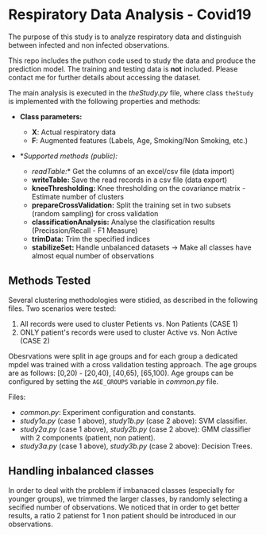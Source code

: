 # Respiratory Data Analysis - Covid19

The purpose of this study is to analyze respiratory data and distinguish between infected and non infected observations.

This repo includes the puthon code used to study the data and produce the prediction model. The training and testing data is **not** included. Please contact me for further details about accessing the dataset.

The main analysis is executed in the _theStudy.py_ file, where class `theStudy` is implemented with the following properties and methods:

* **Class parameters:**
    * **X**: Actual respiratory data
    * **F**: Augmented features (Labels, Age, Smoking/Non Smoking, etc.)
            
* **Supported methods (public):*
    * *readTable:** Get the columns of an excel/csv file (data import)
    * **writeTable:** Save the read records in a csv file (data export)
    * **kneeThresholding:** Knee thresholding on the covariance matrix - Estimate number of clusters
    * **prepareCrossValidation:** Split the training set in two subsets (random sampling) for cross validation
    * **classificationAnalysis:** Analyse the clasification results (Precission/Recall - F1 Measure)
    * **trimData:** Trim the specified indices
    * **stabilizeSet:** Handle unbalanced datasets -> Make all classes have almost equal number of observations

## Methods Tested

Several clustering methodologies were stidied, as described in the following files. Two scenarios were tested:
1. All records were used to cluster Petients vs. Non Patients (CASE 1)
2. ONLY patient's records were used to cluster Active vs. Non Active (CASE 2)

Obesrvations were split in age groups and for each group a dedicated mpdel was trained with a cross validation testing approach.
The age groups are as follows: [0,20) - [20,40), [40,65), [65,100). Age groups can be configured by setting the `AGE_GROUPS` variable in _common.py_ file.

Files:
* _common.py_: Experiment configuration and constants.
* _study1a.py_ (case 1 above), _study1b.py_ (case 2 above): SVM classifier.
* _study2a.py_ (case 1 above), _study2b.py_ (case 2 above): GMM classifier with 2 components (patient, non patient).
* _study3a.py_ (case 1 above), _study3b.py_ (case 2 above): Decision Trees.

## Handling inbalanced classes

In order to deal with the problem if imbanaced classes (especially for younger groups), we trimmed the larger classes, by randomly selecting a secified number of observations. We noticed that in order to get better results, a ratio 2 patienst for 1 non patient should be introduced in our observations.